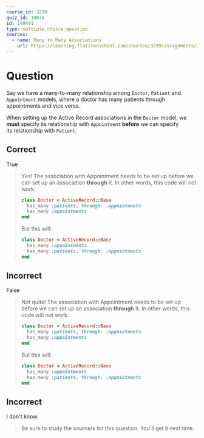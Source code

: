 ```yaml
---
course_id: 3299
quiz_id: 19076
id: 149491
type: multiple_choice_question
sources:
  - name: Many to Many Associations
    url: https://learning.flatironschool.com/courses/3299/assignments/134080?module_item_id=278760
---
```


# Question

Say we have a many-to-many relationship among `Doctor`, `Patient` and  
`Appointment` models, where a doctor has many patients through appointments and
vice versa.

When setting up the Active Record associations in the `Doctor` model, we  
**must** specify its relationship with `Appointment` **before** we can specify  
its relationship with `Patient`.

## Correct

True

> Yes! The association with Appointment needs to be set up before we can set up
> an association **through** it. In other words, this code will not work:
>
> ```rb
> class Doctor < ActiveRecord::Base
>   has_many :patients, through: :appointments
>   has_many :appointments
> end
> ```
>
> But this will:
>
> ```rb
> class Doctor < ActiveRecord::Base
>   has_many :appointments
>   has_many :patients, through: :appointments
> end
> ```

## Incorrect

False

> Not quite! The association with Appointment needs to be set up before we can
> set up an association **through** it. In other words, this code will not work:
>
> ```rb
> class Doctor < ActiveRecord::Base
>   has_many :patients, through: :appointments
>   has_many :appointments
> end
> ```
>
> But this will:
>
> ```rb
> class Doctor < ActiveRecord::Base
>   has_many :appointments
>   has_many :patients, through: :appointments
> end
> ```

## Incorrect

I don't know.

> Be sure to study the source/s for this question. You'll get it next time.

